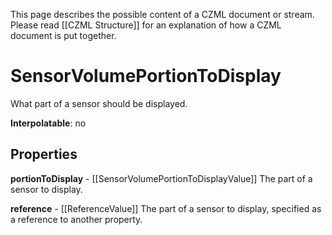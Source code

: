 This page describes the possible content of a CZML document or stream.  Please read [[CZML Structure]] for an explanation of how a CZML document is put together.

# SensorVolumePortionToDisplay

What part of a sensor should be displayed.

**Interpolatable**: no

## Properties

**portionToDisplay** - [[SensorVolumePortionToDisplayValue]]
The part of a sensor to display.


**reference** - [[ReferenceValue]]
The part of a sensor to display, specified as a reference to another property.


